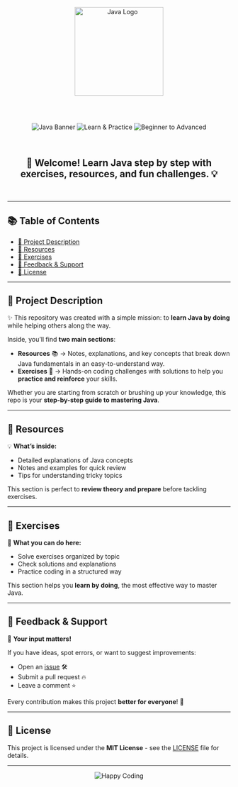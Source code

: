 <p align="center">
  <img src="https://upload.wikimedia.org/wikipedia/en/3/30/Java_programming_language_logo.svg" alt="Java Logo" width="200"/>
</p>

<br>
<br>

<p align="center">
   <img src="https://img.shields.io/badge/-JAVA-%23ED8B00?style=for-the-badge&logo=openjdk&logoColor=white" alt="Java Banner"/>
  <img src="https://img.shields.io/badge/Learn-Practice-Green?style=for-the-badge&logo=GitHub" alt="Learn & Practice"/>
  <img src="https://img.shields.io/badge/Level-Beginner%20to%20Advanced-blue?style=for-the-badge" alt="Beginner to Advanced"/>
</p>

<br>

<p align="center">
  <h2 align="center">🚀 Welcome! Learn Java step by step with exercises, resources, and fun challenges. 💡</h2>
</p>

<br>


---

## 📚 Table of Contents

- [📖 Project Description](#-project-description)
- [📂 Resources](#-resources)
- [📝 Exercises](#-exercises)
- [💬 Feedback & Support](#-feedback--support)
- [📜 License](#-license)

---

## 📖 Project Description

✨ This repository was created with a simple mission: to **learn Java by doing** while helping others along the way.  

Inside, you’ll find **two main sections**:  

- **Resources** 📚 → Notes, explanations, and key concepts that break down Java fundamentals in an easy-to-understand way.  
- **Exercises** 📝 → Hands-on coding challenges with solutions to help you **practice and reinforce** your skills.  

Whether you are starting from scratch or brushing up your knowledge, this repo is your **step-by-step guide to mastering Java**.  

---

## 📂 Resources

💡 **What’s inside:**  

- Detailed explanations of Java concepts  
- Notes and examples for quick review  
- Tips for understanding tricky topics  

This section is perfect to **review theory and prepare** before tackling exercises.  

---

## 📝 Exercises

🎯 **What you can do here:**  

- Solve exercises organized by topic  
- Check solutions and explanations  
- Practice coding in a structured way  

This section helps you **learn by doing**, the most effective way to master Java.  

---

## 💬 Feedback & Support

💬 **Your input matters!**  

If you have ideas, spot errors, or want to suggest improvements:  

- Open an [issue](../../issues) 🛠️  
- Submit a pull request 🔥  
- Leave a comment ⭐  

Every contribution makes this project **better for everyone**! 🙌

---

## 📜 License

This project is licensed under the **MIT License** - see the [LICENSE](LICENSE) file for details.

---

<p align="center">
  <img src="https://img.shields.io/badge/Happy%20Coding-☕-yellow?style=for-the-badge" alt="Happy Coding"/>
</p>
